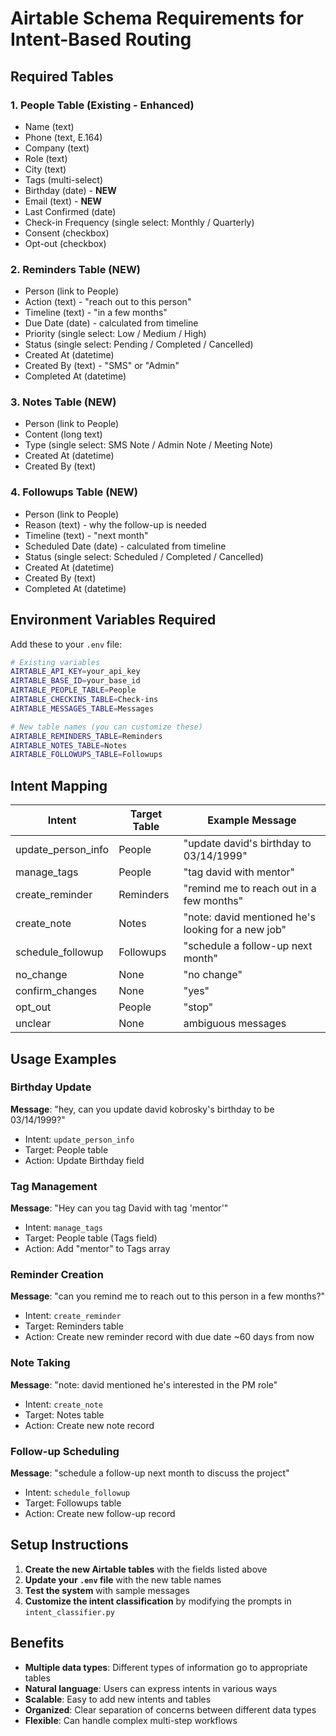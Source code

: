 # Airtable Schema Requirements for Intent-Based Routing

## Required Tables

### 1. People Table (Existing - Enhanced)
- Name (text)
- Phone (text, E.164)
- Company (text)
- Role (text)
- City (text)
- Tags (multi-select)
- Birthday (date) - **NEW**
- Email (text) - **NEW**
- Last Confirmed (date)
- Check-in Frequency (single select: Monthly / Quarterly)
- Consent (checkbox)
- Opt-out (checkbox)

### 2. Reminders Table (NEW)
- Person (link to People)
- Action (text) - "reach out to this person"
- Timeline (text) - "in a few months"
- Due Date (date) - calculated from timeline
- Priority (single select: Low / Medium / High)
- Status (single select: Pending / Completed / Cancelled)
- Created At (datetime)
- Created By (text) - "SMS" or "Admin"
- Completed At (datetime)

### 3. Notes Table (NEW)
- Person (link to People)
- Content (long text)
- Type (single select: SMS Note / Admin Note / Meeting Note)
- Created At (datetime)
- Created By (text)

### 4. Followups Table (NEW)
- Person (link to People)
- Reason (text) - why the follow-up is needed
- Timeline (text) - "next month"
- Scheduled Date (date) - calculated from timeline
- Status (single select: Scheduled / Completed / Cancelled)
- Created At (datetime)
- Created By (text)
- Completed At (datetime)

## Environment Variables Required

Add these to your `.env` file:

```bash
# Existing variables
AIRTABLE_API_KEY=your_api_key
AIRTABLE_BASE_ID=your_base_id
AIRTABLE_PEOPLE_TABLE=People
AIRTABLE_CHECKINS_TABLE=Check-ins
AIRTABLE_MESSAGES_TABLE=Messages

# New table names (you can customize these)
AIRTABLE_REMINDERS_TABLE=Reminders
AIRTABLE_NOTES_TABLE=Notes
AIRTABLE_FOLLOWUPS_TABLE=Followups
```

## Intent Mapping

| Intent | Target Table | Example Message |
|--------|-------------|-----------------|
| update_person_info | People | "update david's birthday to 03/14/1999" |
| manage_tags | People | "tag david with mentor" |
| create_reminder | Reminders | "remind me to reach out in a few months" |
| create_note | Notes | "note: david mentioned he's looking for a new job" |
| schedule_followup | Followups | "schedule a follow-up next month" |
| no_change | None | "no change" |
| confirm_changes | None | "yes" |
| opt_out | People | "stop" |
| unclear | None | ambiguous messages |

## Usage Examples

### Birthday Update
**Message**: "hey, can you update david kobrosky's birthday to be 03/14/1999?"
- Intent: `update_person_info`
- Target: People table
- Action: Update Birthday field

### Tag Management
**Message**: "Hey can you tag David with tag 'mentor'"
- Intent: `manage_tags`
- Target: People table (Tags field)
- Action: Add "mentor" to Tags array

### Reminder Creation
**Message**: "can you remind me to reach out to this person in a few months?"
- Intent: `create_reminder`
- Target: Reminders table
- Action: Create new reminder record with due date ~60 days from now

### Note Taking
**Message**: "note: david mentioned he's interested in the PM role"
- Intent: `create_note`
- Target: Notes table
- Action: Create new note record

### Follow-up Scheduling
**Message**: "schedule a follow-up next month to discuss the project"
- Intent: `schedule_followup`
- Target: Followups table
- Action: Create new follow-up record

## Setup Instructions

1. **Create the new Airtable tables** with the fields listed above
2. **Update your `.env` file** with the new table names
3. **Test the system** with sample messages
4. **Customize the intent classification** by modifying the prompts in `intent_classifier.py`

## Benefits

- **Multiple data types**: Different types of information go to appropriate tables
- **Natural language**: Users can express intents in various ways
- **Scalable**: Easy to add new intents and tables
- **Organized**: Clear separation of concerns between different data types
- **Flexible**: Can handle complex multi-step workflows 